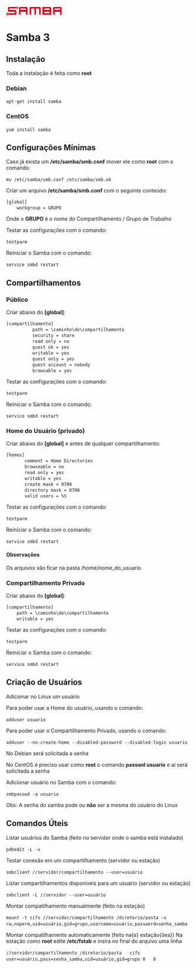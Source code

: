 ![](https://github.com/paulo-correia/Linux_Samba_3/blob/master/samba_logo.png)

# Samba 3

## Instalação
Toda a instalação é feita como **root**
### Debian
```apt-get install samba```
### CentOS
```yum install samba```
## Configurações Mínimas
Caso já exista um **/etc/samba/smb.conf** mover ele como **root** com o comando:

`mv /etc/samba/smb.conf /etc/samba/smb.ok`

Criar um arquivo **/etc/samba/smb.conf** com o seguinte conteúdo:
```
[global]
	workgroup = GRUPO
```
Onde o **GRUPO** é o nome do Compartilhamento / Grupo de Trabalho 

Testar as configurações com o comando:

`testparm`

Reiniciar o Samba com o comando:

`service smbd restart`
## Compartilhamentos
### Público

Criar abaixo do **[global]**:
``` 
[compartilhamento]
          path = \caminho\do\compartilhamento
          security = share
          read only = no
          guest ok = yes
          writable = yes
          guest only = yes
          guest account = nobody
          browsable = yes
```

Testar as configurações com o comando:

`testparm`

Reiniciar o Samba com o comando:

`service smbd restart`

### Home do Usuário (privado)

Criar abaixo do **[global]** e antes de qualquer compartilhamento:
```
[homes]
       comment = Home Directories
       browseable = no
       read only = yes
       writable = yes
       create mask = 0700
       directory mask = 0700
       valid users = %S
```

Testar as configurações com o comando:

`testparm`

Reiniciar o Samba com o comando:

`service smbd restart`

#### Observações
Os arquivos vão ficar na pasta /home/nome_do_usuario

### Compartilhamento Privado
Criar abaixo do **[global]**:
```
[compartilhamento]
	path = \caminho\do\compartilhamento
    writable = yes
```

Testar as configurações com o comando:

`testparm`

Reiniciar o Samba com o comando:

`service smbd restart`

## Criação de Usuários
Adicionar no Linux um usuário

Para poder usar a Home do usuário, usando o comando:

`adduser usuario`

Para poder usar o Compartilhamento Privado, usando o comando:

`adduser --no-create-home --disabled-password --disabled-login usuario`

No Debian será solicitada a senha

No CentOS é preciso usar como **root** o comando **passwd usuario** e aí será solicitada a senha

Adicionar usuário no Samba com o comando:

`smbpasswd -a usuario`

Obs: A senha do samba pode ou **não** ser a mesma do usuário do Linux

## Comandos Úteis
Listar usuários do Samba (feito no servidor onde o samba está instalado)

`pdbedit -L -v`

Testar conexão em um compartilhamento (servidor ou estação) 

`smbclient //servidor/compartilhamento --user=usuário`

Listar compartilhamentos disponíveis para um usuário (servidor ou estação)

`smbclient -L //servidor --user=usuário`

Montar compatilhamento manualmente (feito na estação)

`mount -t cifs //servidor/compartilhamento /diretorio/pasta -o rw,noperm,uid=usuário,gid=grupo,username=usuário,password=senha_samba
`

Montar compatilhamento automaticamente (feito na{s} estação{ôes})
Na estação como **root** edite **/etc/fstab** e insira no final do arquivo uma linha

`//servidor/compartilhamento /diretorio/pasta	cifs	user=usuário,pass=senha_samba,uid=usuário,gid=grupo	0	0`

